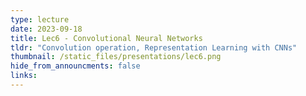 ```yaml
---
type: lecture
date: 2023-09-18
title: Lec6 - Convolutional Neural Networks
tldr: "Convolution operation, Representation Learning with CNNs"
thumbnail: /static_files/presentations/lec6.png
hide_from_announcments: false
links:
---
```


